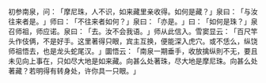 初参南泉，问：​「摩尼珠，人不识，如来藏里亲收得。如何是藏？​」泉曰：​「与汝往来者是。​」师曰：​「不往来者如何？​」泉曰：​「亦是。​」曰：​「如何是珠？​」泉召师祖，师应诺。泉曰：​「去。汝不会我语。​」师从此信入。雪窦显云：​「百尺竿头作伎俩，不是好手。这里著得只眼，宾主互换，便能深入虎穴。或不恁么，纵饶师祖悟去，也是龙头蛇尾汉。​」圜悟云：​「南泉一期垂手，收放擒纵則不无，要且未见向上事在，只如尽大地是如来藏。向甚么处著珠，尽大地是摩尼珠。向甚么处著藏？若明得有转身处，许你具一只眼。​」